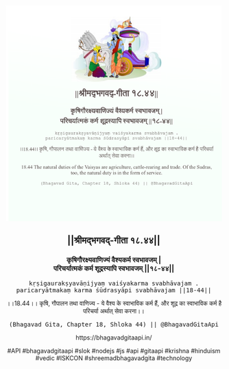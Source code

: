 <img src="../../asset/BG_18_44.png"/>
<center><h2>||श्रीमद्‍भगवद्‍-गीता १८.४४||</h2>
<h3>कृषिगौरक्ष्यवाणिज्यं वैश्यकर्म स्वभावजम् |<br/>परिचर्यात्मकं कर्म शूद्रस्यापि स्वभावजम् ||१८-४४||</h3>
<pre>kṛṣigaurakṣyavāṇijyaṃ vaiśyakarma svabhāvajam .<br/>paricaryātmakaṃ karma śūdrasyāpi svabhāvajam ||18-44||</pre>
<p>।।18.44।। कृषि, गौपालन तथा वाणिज्य - ये वैश्य के स्वाभाविक कर्म हैं, और शूद्र का स्वाभाविक कर्म है परिचर्या अर्थात् सेवा करना।।</p>
<pre>(Bhagavad Gita, Chapter 18, Shloka 44) || @BhagavadGitaApi</pre><p>https://bhagavadgitaapi.in/</p><p>#API #bhagavadgitaapi #slok #nodejs #js #api #gitaapi #krishna #hinduism #vedic #ISKCON #shreemadbhagavadgita #technology</p></center>